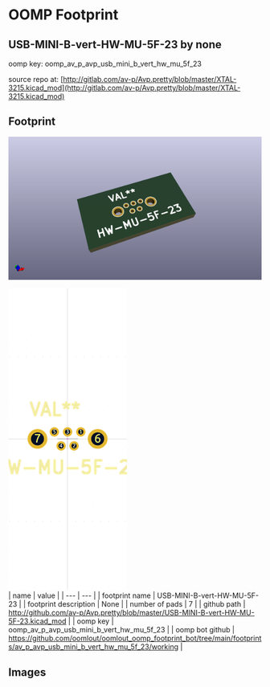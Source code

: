 # OOMP Footprint  
## USB-MINI-B-vert-HW-MU-5F-23  by none  
  
oomp key: oomp_av_p_avp_usb_mini_b_vert_hw_mu_5f_23  
  
source repo at: [http://gitlab.com/av-p/Avp.pretty/blob/master/XTAL-3215.kicad_mod](http://gitlab.com/av-p/Avp.pretty/blob/master/XTAL-3215.kicad_mod)  
## Footprint  
  
[![working_kicad_pcb_3d.png](working_kicad_pcb_3d_600.png)](working_kicad_pcb_3d.png)  
  
[![working.png](working_600.png)](working.png)  
| name | value | 
| --- | --- | 
| footprint name | USB-MINI-B-vert-HW-MU-5F-23 | 
| footprint description | None | 
| number of pads | 7 | 
| github path | http://github.com/av-p/Avp.pretty/blob/master/USB-MINI-B-vert-HW-MU-5F-23.kicad_mod | 
| oomp key | oomp_av_p_avp_usb_mini_b_vert_hw_mu_5f_23 | 
| oomp bot github | https://github.com/oomlout/oomlout_oomp_footprint_bot/tree/main/footprints/av_p_avp_usb_mini_b_vert_hw_mu_5f_23/working | 
## Images  

